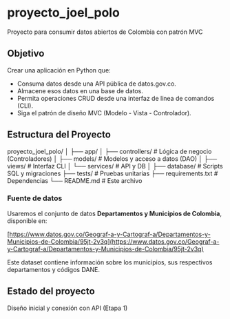 # proyecto_joel_polo
Proyecto para consumir datos abiertos de Colombia con patrón MVC

## Objetivo
Crear una aplicación en Python que:
- Consuma datos desde una API pública de datos.gov.co.
- Almacene esos datos en una base de datos.
- Permita operaciones CRUD desde una interfaz de línea de comandos (CLI).
- Siga el patrón de diseño MVC (Modelo - Vista - Controlador).

## Estructura del Proyecto

proyecto_joel_polo/
│
├── app/
│ ├── controllers/ # Lógica de negocio (Controladores)
│ ├── models/ # Modelos y acceso a datos (DAO)
│ ├── views/ # Interfaz CLI
│ └── services/ # API y DB
│
├── database/ # Scripts SQL y migraciones
├── tests/ # Pruebas unitarias
├── requirements.txt # Dependencias
└── README.md # Este archivo

### Fuente de datos

Usaremos el conjunto de datos **Departamentos y Municipios de Colombia**, disponible en:

[https://www.datos.gov.co/Geograf-a-y-Cartograf-a/Departamentos-y-Municipios-de-Colombia/95jt-2v3q](https://www.datos.gov.co/Geograf-a-y-Cartograf-a/Departamentos-y-Municipios-de-Colombia/95jt-2v3q)

Este dataset contiene información sobre los municipios, sus respectivos departamentos y códigos DANE.

## Estado del proyecto

Diseño inicial y conexión con API (Etapa 1)

